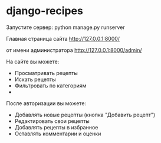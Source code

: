 ﻿# django-recipes
Запустите сервер: python manage.py runserver

Главная страница сайта http://127.0.0.1:8000/

от имени администратора http://127.0.0.1:8000/admin/

На сайте вы можете:
- Просматривать рецепты
- Искать рецепты
- Фильтровать по категориям
- 
После авторизации вы можете:

- Добавлять новые рецепты (кнопка "Добавить рецепт")
- Редактировать свои рецепты
- Добавлять рецепты в избранное
- Оставлять комментарии и оценки
